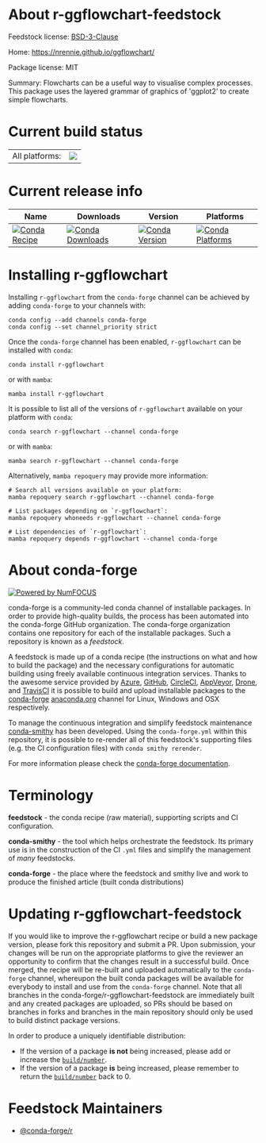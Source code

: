 About r-ggflowchart-feedstock
=============================

Feedstock license: [BSD-3-Clause](https://github.com/conda-forge/r-ggflowchart-feedstock/blob/main/LICENSE.txt)

Home: https://nrennie.github.io/ggflowchart/

Package license: MIT

Summary: Flowcharts can be a useful way to visualise complex processes. This package uses the layered grammar of graphics of 'ggplot2' to create simple flowcharts.

Current build status
====================


<table><tr><td>All platforms:</td>
    <td>
      <a href="https://dev.azure.com/conda-forge/feedstock-builds/_build/latest?definitionId=19419&branchName=main">
        <img src="https://dev.azure.com/conda-forge/feedstock-builds/_apis/build/status/r-ggflowchart-feedstock?branchName=main">
      </a>
    </td>
  </tr>
</table>

Current release info
====================

| Name | Downloads | Version | Platforms |
| --- | --- | --- | --- |
| [![Conda Recipe](https://img.shields.io/badge/recipe-r--ggflowchart-green.svg)](https://anaconda.org/conda-forge/r-ggflowchart) | [![Conda Downloads](https://img.shields.io/conda/dn/conda-forge/r-ggflowchart.svg)](https://anaconda.org/conda-forge/r-ggflowchart) | [![Conda Version](https://img.shields.io/conda/vn/conda-forge/r-ggflowchart.svg)](https://anaconda.org/conda-forge/r-ggflowchart) | [![Conda Platforms](https://img.shields.io/conda/pn/conda-forge/r-ggflowchart.svg)](https://anaconda.org/conda-forge/r-ggflowchart) |

Installing r-ggflowchart
========================

Installing `r-ggflowchart` from the `conda-forge` channel can be achieved by adding `conda-forge` to your channels with:

```
conda config --add channels conda-forge
conda config --set channel_priority strict
```

Once the `conda-forge` channel has been enabled, `r-ggflowchart` can be installed with `conda`:

```
conda install r-ggflowchart
```

or with `mamba`:

```
mamba install r-ggflowchart
```

It is possible to list all of the versions of `r-ggflowchart` available on your platform with `conda`:

```
conda search r-ggflowchart --channel conda-forge
```

or with `mamba`:

```
mamba search r-ggflowchart --channel conda-forge
```

Alternatively, `mamba repoquery` may provide more information:

```
# Search all versions available on your platform:
mamba repoquery search r-ggflowchart --channel conda-forge

# List packages depending on `r-ggflowchart`:
mamba repoquery whoneeds r-ggflowchart --channel conda-forge

# List dependencies of `r-ggflowchart`:
mamba repoquery depends r-ggflowchart --channel conda-forge
```


About conda-forge
=================

[![Powered by
NumFOCUS](https://img.shields.io/badge/powered%20by-NumFOCUS-orange.svg?style=flat&colorA=E1523D&colorB=007D8A)](https://numfocus.org)

conda-forge is a community-led conda channel of installable packages.
In order to provide high-quality builds, the process has been automated into the
conda-forge GitHub organization. The conda-forge organization contains one repository
for each of the installable packages. Such a repository is known as a *feedstock*.

A feedstock is made up of a conda recipe (the instructions on what and how to build
the package) and the necessary configurations for automatic building using freely
available continuous integration services. Thanks to the awesome service provided by
[Azure](https://azure.microsoft.com/en-us/services/devops/), [GitHub](https://github.com/),
[CircleCI](https://circleci.com/), [AppVeyor](https://www.appveyor.com/),
[Drone](https://cloud.drone.io/welcome), and [TravisCI](https://travis-ci.com/)
it is possible to build and upload installable packages to the
[conda-forge](https://anaconda.org/conda-forge) [anaconda.org](https://anaconda.org/)
channel for Linux, Windows and OSX respectively.

To manage the continuous integration and simplify feedstock maintenance
[conda-smithy](https://github.com/conda-forge/conda-smithy) has been developed.
Using the ``conda-forge.yml`` within this repository, it is possible to re-render all of
this feedstock's supporting files (e.g. the CI configuration files) with ``conda smithy rerender``.

For more information please check the [conda-forge documentation](https://conda-forge.org/docs/).

Terminology
===========

**feedstock** - the conda recipe (raw material), supporting scripts and CI configuration.

**conda-smithy** - the tool which helps orchestrate the feedstock.
                   Its primary use is in the construction of the CI ``.yml`` files
                   and simplify the management of *many* feedstocks.

**conda-forge** - the place where the feedstock and smithy live and work to
                  produce the finished article (built conda distributions)


Updating r-ggflowchart-feedstock
================================

If you would like to improve the r-ggflowchart recipe or build a new
package version, please fork this repository and submit a PR. Upon submission,
your changes will be run on the appropriate platforms to give the reviewer an
opportunity to confirm that the changes result in a successful build. Once
merged, the recipe will be re-built and uploaded automatically to the
`conda-forge` channel, whereupon the built conda packages will be available for
everybody to install and use from the `conda-forge` channel.
Note that all branches in the conda-forge/r-ggflowchart-feedstock are
immediately built and any created packages are uploaded, so PRs should be based
on branches in forks and branches in the main repository should only be used to
build distinct package versions.

In order to produce a uniquely identifiable distribution:
 * If the version of a package **is not** being increased, please add or increase
   the [``build/number``](https://docs.conda.io/projects/conda-build/en/latest/resources/define-metadata.html#build-number-and-string).
 * If the version of a package **is** being increased, please remember to return
   the [``build/number``](https://docs.conda.io/projects/conda-build/en/latest/resources/define-metadata.html#build-number-and-string)
   back to 0.

Feedstock Maintainers
=====================

* [@conda-forge/r](https://github.com/orgs/conda-forge/teams/r/)

